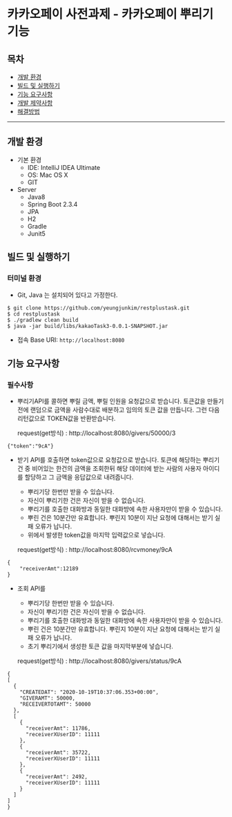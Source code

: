 # 카카오페이 사전과제  - 카카오페이 뿌리기 기능 
## 목차
- [개발 환경](#개발-환경)
- [빌드 및 실행하기](#빌드-및-실행하기)
- [기능 요구사항](#기능-요구사항)
- [개발 제약사항](#개발-제약사항)
- [해결방법](#해결방법)

---

## 개발 환경
- 기본 환경
    - IDE: IntelliJ IDEA Ultimate
    - OS: Mac OS X
    - GIT
- Server
    - Java8
    - Spring Boot 2.3.4
    - JPA
    - H2
    - Gradle
    - Junit5


## 빌드 및 실행하기
### 터미널 환경
- Git, Java 는 설치되어 있다고 가정한다.

```
$ git clone https://github.com/yeungjunkim/restplustask.git
$ cd restplustask
$ ./gradlew clean build
$ java -jar build/libs/kakaoTask3-0.0.1-SNAPSHOT.jar
```

- 접속 Base URI: `http://localhost:8080`

## 기능 요구사항
### 필수사항


- 뿌리기API를 콜하면 뿌릴 금액, 뿌릴 인원을 요청값으로 받습니다. 
  토큰값을 만들기 전에 랜덤으로 금액을 사람수대로 배분하고 
  임의의 토큰 값을 만듭니다. 
  그런 다음 리턴값으로 TOKEN값을 반환받습니다. 
  
  request(get방식) : http://localhost:8080/givers/50000/3

```
{"token":"9cA"}
```

- 받기 API를 호출하면 token값으로 요청값으로 받습니다. 
  토큰에 해당하는 뿌리기 건 중 비어있는 한건의 금액을 조회한뒤 해당 데이터에 
  받는 사람의 사용자 아이디를 할당하고 그 금액을 응답값으로 내려줍니다. 
  - 뿌리기당 한번만 받을 수 있습니다. 
  - 자신이 뿌리기한 건은 자신이 받을 수 없습니다. 
  - 뿌리기를 호출한 대화방과 동일한 대화방에 속한 사용자만이 받을 수 있습니다. 
  - 뿌린 건은 10분간만 유효합니다. 뿌린지 10분이 지난 요청에 대해서는 받기 실패
    오류가 납니다. 
  - 위에서 발생한 token값을 마지막 입력값으로 넣습니다. 
  
  request(get방식) : http://localhost:8080/rcvmoney/9cA
  
```
{
    "receiverAmt":12189
}
```
- 조회 API를 
  - 뿌리기당 한번만 받을 수 있습니다. 
  - 자신이 뿌리기한 건은 자신이 받을 수 없습니다. 
  - 뿌리기를 호출한 대화방과 동일한 대화방에 속한 사용자만이 받을 수 있습니다. 
  - 뿌린 건은 10분간만 유효합니다. 뿌린지 10분이 지난 요청에 대해서는 받기 실패
    오류가 납니다. 
  - 초기 뿌리기에서 생성한 토큰 값을 마지막부분에 넣습니다. 
  
  request(get방식) : http://localhost:8080/givers/status/9cA
  
```
{
[
  {
    "CREATEDAT": "2020-10-19T10:37:06.353+00:00",
    "GIVERAMT": 50000,
    "RECEIVERTOTAMT": 50000
  },
  [
    {
      "receiverAmt": 11786,
      "receiverXUserID": 11111
    },
    {
      "receiverAmt": 35722,
      "receiverXUserID": 11111
    },
    {
      "receiverAmt": 2492,
      "receiverXUserID": 11111
    }
  ]
]
}
``` 

